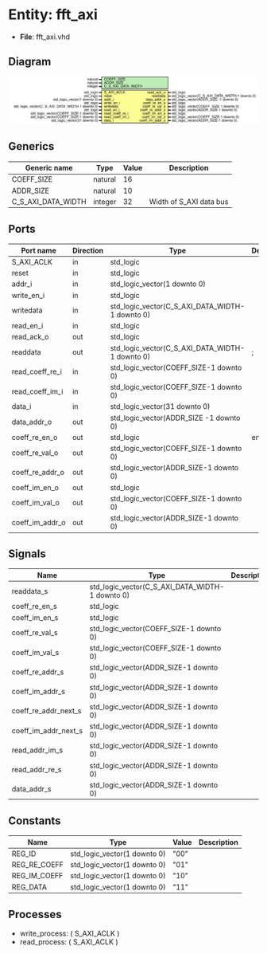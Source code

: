 # Entity: fft_axi

- **File**: fft_axi.vhd
## Diagram

![Diagram](fft_axi.svg "Diagram")
## Generics

| Generic name       | Type    | Value | Description              |
| ------------------ | ------- | ----- | ------------------------ |
| COEFF_SIZE         | natural | 16    |                          |
| ADDR_SIZE          | natural | 10    |                          |
| C_S_AXI_DATA_WIDTH | integer | 32    | Width of S_AXI data bus  |
## Ports

| Port name       | Direction | Type                                            | Description |
| --------------- | --------- | ----------------------------------------------- | ----------- |
| S_AXI_ACLK      | in        | std_logic                                       |             |
| reset           | in        | std_logic                                       |             |
| addr_i          | in        | std_logic_vector(1 downto 0)                    |             |
| write_en_i      | in        | std_logic                                       |             |
| writedata       | in        | std_logic_vector(C_S_AXI_DATA_WIDTH-1 downto 0) |             |
| read_en_i       | in        | std_logic                                       |             |
| read_ack_o      | out       | std_logic                                       |             |
| readdata        | out       | std_logic_vector(C_S_AXI_DATA_WIDTH-1 downto 0) | ;           |
| read_coeff_re_i | in        | std_logic_vector(COEFF_SIZE-1 downto 0)         |             |
| read_coeff_im_i | in        | std_logic_vector(COEFF_SIZE-1 downto 0)         |             |
| data_i          | in        | std_logic_vector(31 downto 0)                   |             |
| data_addr_o     | out       | std_logic_vector(ADDR_SIZE -1 downto 0)         |             |
| coeff_re_en_o   | out       | std_logic                                       | end of test |
| coeff_re_val_o  | out       | std_logic_vector(COEFF_SIZE-1 downto 0)         |             |
| coeff_re_addr_o | out       | std_logic_vector(ADDR_SIZE-1 downto 0)          |             |
| coeff_im_en_o   | out       | std_logic                                       |             |
| coeff_im_val_o  | out       | std_logic_vector(COEFF_SIZE-1 downto 0)         |             |
| coeff_im_addr_o | out       | std_logic_vector(ADDR_SIZE-1 downto 0)          |             |
## Signals

| Name                 | Type                                            | Description |
| -------------------- | ----------------------------------------------- | ----------- |
| readdata_s           | std_logic_vector(C_S_AXI_DATA_WIDTH-1 downto 0) |             |
| coeff_re_en_s        | std_logic                                       |             |
|  coeff_im_en_s       | std_logic                                       |             |
| coeff_re_val_s       | std_logic_vector(COEFF_SIZE-1 downto 0)         |             |
| coeff_im_val_s       | std_logic_vector(COEFF_SIZE-1 downto 0)         |             |
| coeff_re_addr_s      | std_logic_vector(ADDR_SIZE-1 downto 0)          |             |
|  coeff_im_addr_s     | std_logic_vector(ADDR_SIZE-1 downto 0)          |             |
| coeff_re_addr_next_s | std_logic_vector(ADDR_SIZE-1 downto 0)          |             |
| coeff_im_addr_next_s | std_logic_vector(ADDR_SIZE-1 downto 0)          |             |
| read_addr_im_s       | std_logic_vector(ADDR_SIZE-1 downto 0)          |             |
|  read_addr_re_s      | std_logic_vector(ADDR_SIZE-1 downto 0)          |             |
| data_addr_s          | std_logic_vector(ADDR_SIZE-1 downto 0)          |             |
## Constants

| Name         | Type                         | Value | Description |
| ------------ | ---------------------------- | ----- | ----------- |
| REG_ID       | std_logic_vector(1 downto 0) |  "00" |             |
| REG_RE_COEFF | std_logic_vector(1 downto 0) |  "01" |             |
| REG_IM_COEFF | std_logic_vector(1 downto 0) |  "10" |             |
| REG_DATA     | std_logic_vector(1 downto 0) |  "11" |             |
## Processes
- write_process: ( S_AXI_ACLK )
- read_process: ( S_AXI_ACLK )
